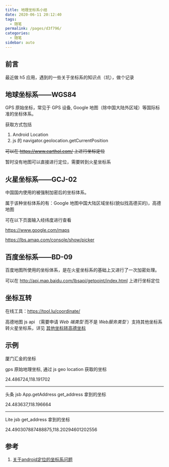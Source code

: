 ```yaml
---
title: 地理坐标系小结
date: 2020-06-11 20:12:40
tags: 
  - 随笔
permalink: /pages/d3f796/
categories: 
  - 随笔
sidebar: auto
---
```



## 前言

最近做 h5 应用，遇到的一些关于坐标系的知识点（坑），做个记录

<!--more-->

## 地球坐标系——WGS84

GPS 原始坐标，常见于 GPS 设备, Google 地图（除中国大陆外区域）等国际标准的坐标体系。

获取方式包括

1. Android Location
2. js 的 navigator.geolocation.getCurrentPosition

~~可以在 https://www.earthol.com/ 上进行坐标定位~~

暂时没有地图可以直接进行定位，需要转到火星坐标系

## 火星坐标系——GCJ-02

中国国内使用的被强制加密后的坐标体系。

属于该种坐标体系的有：Google 地图中国大陆区域坐标(貌似找高德买的)，高德地图

可在以下页面输入经纬度进行查看

https://www.google.com/maps

https://lbs.amap.com/console/show/picker


## 百度坐标系——BD-09

百度地图所使用的坐标体系，是在火星坐标系的基础上又进行了一次加密处理。

可以在 http://api.map.baidu.com/lbsapi/getpoint/index.html 上进行坐标定位

## 坐标互转

在线工具：https://tool.lu/coordinate/

高德地图 js api （需要申请 *Web 端类型* 而不是 *Web服务类型* ）支持其他坐标系转火星坐标系，详见 [其他坐标转高德坐标](https://lbs.amap.com/api/javascript-api/guide/transform/convertfrom)

## 示例

厦门汇金的坐标

gps 原始地理坐标, 通过 js geo location 获取的坐标

24.486724,118.191702

---
头条 jsb App.getAddress get_address 拿到的坐标

24.483637,118.196664

---
Lite jsb get_address 拿到的坐标

24.490307887488875,118.20294601202556



## 参考

1. [关于android定位的坐标系问题](https://www.cnblogs.com/lihualuo/p/3527495.html)